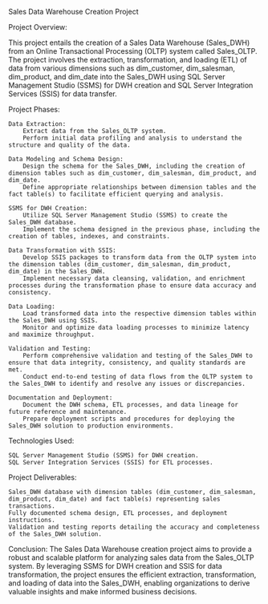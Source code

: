 Sales Data Warehouse Creation Project

Project Overview:

This project entails the creation of a Sales Data Warehouse (Sales_DWH) from an Online Transactional Processing (OLTP) system called Sales_OLTP. The project involves the extraction, transformation, and loading (ETL) of data from various dimensions such as dim_customer, dim_salesman, dim_product, and dim_date into the Sales_DWH using SQL Server Management Studio (SSMS) for DWH creation and SQL Server Integration Services (SSIS) for data transfer.

Project Phases:

    Data Extraction:
        Extract data from the Sales_OLTP system.
        Perform initial data profiling and analysis to understand the structure and quality of the data.

    Data Modeling and Schema Design:
        Design the schema for the Sales_DWH, including the creation of dimension tables such as dim_customer, dim_salesman, dim_product, and dim_date.
        Define appropriate relationships between dimension tables and the fact table(s) to facilitate efficient querying and analysis.

    SSMS for DWH Creation:
        Utilize SQL Server Management Studio (SSMS) to create the Sales_DWH database.
        Implement the schema designed in the previous phase, including the creation of tables, indexes, and constraints.

    Data Transformation with SSIS:
        Develop SSIS packages to transform data from the OLTP system into the dimension tables (dim_customer, dim_salesman, dim_product, dim_date) in the Sales_DWH.
        Implement necessary data cleansing, validation, and enrichment processes during the transformation phase to ensure data accuracy and consistency.

    Data Loading:
        Load transformed data into the respective dimension tables within the Sales_DWH using SSIS.
        Monitor and optimize data loading processes to minimize latency and maximize throughput.

    Validation and Testing:
        Perform comprehensive validation and testing of the Sales_DWH to ensure that data integrity, consistency, and quality standards are met.
        Conduct end-to-end testing of data flows from the OLTP system to the Sales_DWH to identify and resolve any issues or discrepancies.

    Documentation and Deployment:
        Document the DWH schema, ETL processes, and data lineage for future reference and maintenance.
        Prepare deployment scripts and procedures for deploying the Sales_DWH solution to production environments.

Technologies Used:

    SQL Server Management Studio (SSMS) for DWH creation.
    SQL Server Integration Services (SSIS) for ETL processes.

Project Deliverables:

    Sales_DWH database with dimension tables (dim_customer, dim_salesman, dim_product, dim_date) and fact table(s) representing sales transactions.
    Fully documented schema design, ETL processes, and deployment instructions.
    Validation and testing reports detailing the accuracy and completeness of the Sales_DWH solution.

Conclusion:
The Sales Data Warehouse creation project aims to provide a robust and scalable platform for analyzing sales data from the Sales_OLTP system.
 By leveraging SSMS for DWH creation and SSIS for data transformation, the project ensures the efficient extraction, transformation, and loading of data into the Sales_DWH, enabling organizations to derive valuable insights and make informed business decisions.
